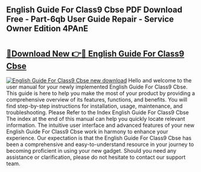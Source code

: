## English Guide For Class9 Cbse PDF Download Free - Part-6qb User Guide Repair - Service Owner Edition 4PAnE

# <h2><a href="http://bc68846.oget.top/?id=English+Guide+For+Class9+Cbse">🔗Download New 👉🔴 English Guide For Class9 Cbse</a></h2>

[![English Guide For Class9 Cbse new download](https://i.imgur.com/5g1atiW.png)](http://bc68846.oget.top/?id=English+Guide+For+Class9+Cbse)
Hello and welcome to the user manual for your newly implemented English Guide For Class9 Cbse. This guide is here to help you make the most of your product by providing a comprehensive overview of its features, functions, and benefits. You will find step-by-step instructions for installation, usage, maintenance, and troubleshooting. Please Refer to the Index English Guide For Class9 Cbse The index at the end of this manual can help you quickly locate relevant information. The intuitive user interface and advanced features of your new English Guide For Class9 Cbse work in harmony to enhance your experience. Our expectation is that the English Guide For Class9 Cbse has been a comprehensive and easy-to-understand resource in your journey to becoming proficient in using your new gadget. Should you need any assistance or clarification, please do not hesitate to contact our support team.
